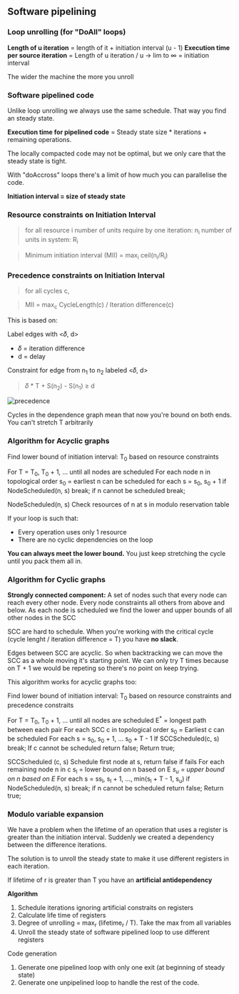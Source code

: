 ## Software pipelining

### Loop unrolling (for "DoAll" loops)

**Length of u iteration** = length of it + initiation interval (u - 1)
**Execution time per source iteration** = Length of u iteration / u → lim to ∞ = initiation interval

The wider the machine the more you unroll

### Software pipelined code

Unlike loop unrolling we always use the same schedule. That way you find an steady state.

**Execution time for pipelined code** = Steady state size * iterations + remaining operations.

The locally compacted code may not be optimal, but we only care that the steady state is tight.

With "doAccross" loops there's a limit of how much you can parallelise the code.

**Initiation interval = size of steady state**

### Resource constraints on Initiation Interval

> for all resource i
  number of units require by one iteration: n<sub>i</sub>
  number of units in system: R<sub>i</sub>
  
> Minimum initiation interval (MII) = max<sub>i</sub> ceil(n<sub>i</sub>/R<sub>i</sub>)

### Precedence constraints on Initiation Interval

> for all cycles c,

> MII = max<sub>c</sub> CycleLength(c) / Iteration difference(c)

This is based on:

Label edges with <𝛿, d>
* 𝛿 = iteration difference
* d = delay

Constraint for edge from n<sub>1</sub> to n<sub>2</sub> labeled <𝛿, d>
> 𝛿 * T + S(n<sub>2</sub>) - S(n<sub>1</sub>)  ≥ d

![precedence](/images/precedence.png)

Cycles in the dependence graph mean that now you're bound on both ends. You can't stretch T arbitrarily 

### Algorithm for Acyclic graphs

Find lower bound of initiation interval: T<sub>0</sub>
  based on resource constraints

For T = T<sub>0</sub>, T<sub>0</sub> + 1, ... until all nodes are scheduled
  For each node n in topological order
    s<sub>0</sub> = earliest n can be scheduled
    for each s = s<sub>0</sub>, s<sub>0</sub> + 1
      if NodeScheduled(n, s) break;
    if n cannot be scheduled break;
    
NodeScheduled(n, s)
  Check resources of n at s in modulo reservation table


If your loop is such that:
* Every operation uses only 1 resource
* There are no cyclic dependencies on the loop

**You can always meet the lower bound.** You just keep stretching the cycle until you pack them all in.

### Algorithm for Cyclic graphs

**Strongly connected component:** A set of nodes such that every node can reach every other node. Every node constraints all others from above and below. As each node is scheduled we find the lower and upper bounds of all other nodes in the SCC

SCC are hard to schedule. When you're working with the critical cycle (cycle lenght / iteration difference = T) you have **no slack**.

Edges between SCC are acyclic. So when backtracking we can move the SCC as a whole moving it's starting point. We can only try T times because on T + 1 we would be repeting so there's no point on keep trying.

This algorithm works for acyclic graphs too:

Find lower bound of initiation interval: T<sub>0</sub>
  based on resource constraints and precedence constraits

For T = T<sub>0</sub>, T<sub>0</sub> + 1, ... until all nodes are scheduled
  E<sup>*</sup> =  longest path between each pair
  For each SCC c in topological order
    s<sub>0</sub> = Earliest c can be scheduled
    For each s = s<sub>0</sub>, s<sub>0</sub> + 1, ... s<sub>0</sub> + T - 1 
      If SCCScheduled(c, s) break;
    If c cannot be scheduled return false;
  Return true;
  
SCCScheduled (c, s)
  Schedule first node at s, return false if fails
  For each remaining node n in c
    s<sub>l</sub> = lower bound on n based on E<sup>*</sup>
    s<sub>u</sub> = upper bound on n based on E<sup>*</sup>
    For each s = ss<sub>l</sub>, s<sub>l</sub> + 1, ..., min(s<sub>l</sub> + T - 1, s<sub>u</sub>)
      if NodeScheduled(n, s) break;
    if n cannot be scheduled return false;
  Return true;


### Modulo variable expansion

We have a problem when the lifetime of an operation that uses a register is greater than the initiation interval. Suddenly we created a dependency between the difference iterations.

The solution is to unroll the steady state to make it use different registers in each iteration.

If lifetime of r is greater than T you have an **artificial antidependency**

**Algorithm**

1. Schedule iterations ignoring artificial constraits on registers
2. Calculate life time of registers
3. Degree of unrolling = max<sub>r</sub> (lifetime<sub>r</sub> / T). Take the max from all variables
3. Unroll the steady state of software pipelined loop to use different registers

Code generation
1. Generate one pipelined loop with only one exit (at beginning of steady state)
2. Generate one unpipelined loop to handle the rest of the code. 

